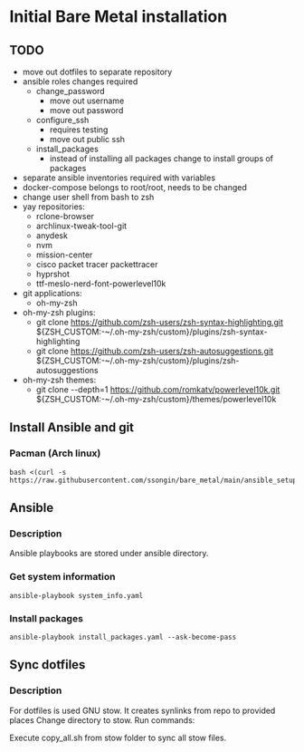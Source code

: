 # Initial Bare Metal installation

## TODO

* move out dotfiles to separate repository
* ansible roles changes required
    * change_password
        * move out username
        * move out password
    * configure_ssh
        * requires testing
        * move out public ssh
    * install_packages
        * instead of installing all packages change to install groups of packages
* separate ansible inventories required with variables
* docker-compose belongs to root/root, needs to be changed
* change user shell from bash to zsh
* yay repositories:
    * rclone-browser
    * archlinux-tweak-tool-git
    * anydesk
    * nvm
    * mission-center
    * cisco packet tracer packettracer
    * hyprshot
    * ttf-meslo-nerd-font-powerlevel10k 
* git applications:
    * oh-my-zsh
* oh-my-zsh plugins:
    * git clone https://github.com/zsh-users/zsh-syntax-highlighting.git ${ZSH_CUSTOM:-~/.oh-my-zsh/custom}/plugins/zsh-syntax-highlighting
    * git clone https://github.com/zsh-users/zsh-autosuggestions.git ${ZSH_CUSTOM:-~/.oh-my-zsh/custom}/plugins/zsh-autosuggestions
* oh-my-zsh themes:
    * git clone --depth=1 https://github.com/romkatv/powerlevel10k.git ${ZSH_CUSTOM:-~/.oh-my-zsh/custom}/themes/powerlevel10k

## Install Ansible and git

### Pacman (Arch linux)

```console
bash <(curl -s https://raw.githubusercontent.com/ssongin/bare_metal/main/ansible_setup/pacman.sh)
```

## Ansible

### Description

Ansible playbooks are stored under ansible directory. 

### Get system information

```console
ansible-playbook system_info.yaml
```

### Install packages

```console
ansible-playbook install_packages.yaml --ask-become-pass
```

## Sync dotfiles

### Description
For dotfiles is used GNU stow. It creates synlinks from repo to provided places
Change directory to stow. Run commands:

Execute copy_all.sh from stow folder to sync all stow files.
